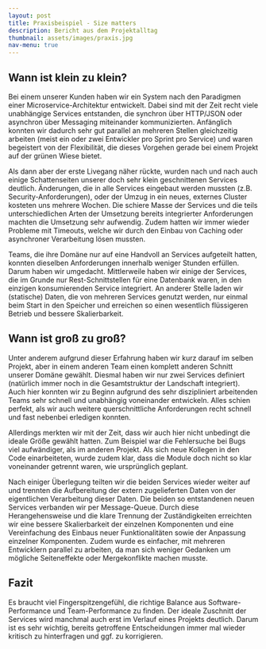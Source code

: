 ```yaml
---
layout: post
title: Praxisbeispiel - Size matters
description: Bericht aus dem Projektalltag
thumbnail: assets/images/praxis.jpg
nav-menu: true
---
```


## Wann ist klein zu klein?

Bei einem unserer Kunden haben wir ein System nach den Paradigmen einer Microservice-Architektur entwickelt.
Dabei sind mit der Zeit recht viele unabhängige Services entstanden, die synchron über HTTP/JSON oder asynchron über
Messaging miteinander kommunizierten. Anfänglich konnten wir dadurch sehr gut parallel an mehreren Stellen gleichzeitig
arbeiten (meist ein oder zwei Entwickler pro Sprint pro Service) und waren begeistert von der Flexibilität, die dieses
Vorgehen gerade bei einem Projekt auf der grünen Wiese bietet.

Als dann aber der erste Livegang näher rückte, wurden nach und nach auch einige Schattenseiten unserer doch sehr klein
geschnittenen Services deutlich. Änderungen, die in alle Services eingebaut werden mussten (z.B. Security-Anforderungen),
oder der Umzug in ein neues, externes Cluster kosteten uns mehrere Wochen. Die schiere Masse der Services und die teils
unterschiedlichen Arten der Umsetzung bereits integrierter Anforderungen machten die Umsetzung sehr aufwendig.
Zudem hatten wir immer wieder Probleme mit Timeouts, welche wir durch den Einbau von Caching oder asynchroner
Verarbeitung lösen mussten.

Teams, die ihre Domäne nur auf eine Handvoll an Services aufgeteilt hatten, konnten dieselben Anforderungen innerhalb
weniger Stunden erfüllen. Darum haben wir umgedacht. Mittlerweile haben wir einige der Services, die im Grunde nur
Rest-Schnittstellen für eine Datenbank waren, in den einzigen konsumierenden Service integriert. An anderer Stelle
laden wir (statische) Daten, die von mehreren Services genutzt werden, nur einmal beim Start in den Speicher und
erreichen so einen wesentlich flüssigeren Betrieb und bessere Skalierbarkeit.

## Wann ist groß zu groß?

Unter anderem aufgrund dieser Erfahrung haben wir kurz darauf im selben Projekt, aber in einem anderen Team einen
komplett anderen Schnitt unserer Domäne gewählt. Diesmal haben wir nur zwei Services definiert (natürlich immer noch
in die Gesamtstruktur der Landschaft integriert). Auch hier konnten wir zu Beginn aufgrund des sehr diszipliniert
arbeitenden Teams sehr schnell und unabhängig voneinander entwickeln. Alles schien perfekt, als wir auch weitere
querschnittliche Anforderungen recht schnell und fast nebenbei erledigen konnten.

Allerdings merkten wir mit der Zeit, dass wir auch hier nicht unbedingt die ideale Größe gewählt hatten. Zum Beispiel
war die Fehlersuche bei Bugs viel aufwändiger, als im anderen Projekt. Als sich neue Kollegen in den Code einarbeiteten,
wurde zudem klar, dass die Module doch nicht so klar voneinander getrennt waren, wie ursprünglich geplant.

Nach einiger Überlegung teilten wir die beiden Services wieder weiter auf und trennten die Aufbereitung der extern
zugelieferten Daten von der eigentlichen Verarbeitung dieser Daten. Die beiden so entstandenen neuen Services verbanden
wir per Message-Queue. Durch diese Herangehensweise und die klare Trennung der Zuständigkeiten erreichten wir eine
bessere Skalierbarkeit der einzelnen Komponenten und eine Vereinfachung des Einbaus neuer Funktionalitäten sowie der
Anpassung einzelner Komponenten. Zudem wurde es einfacher, mit mehreren Entwicklern parallel zu arbeiten, da man sich
weniger Gedanken um mögliche Seiteneffekte oder Mergekonflikte machen musste.

## Fazit

Es braucht viel Fingerspitzengefühl, die richtige Balance aus Software-Performance und Team-Performance zu finden.
Der ideale Zuschnitt der Services wird manchmal auch erst im Verlauf eines Projekts deutlich. Darum ist es sehr wichtig,
bereits getroffene Entscheidungen immer mal wieder kritisch zu hinterfragen und ggf. zu korrigieren.
